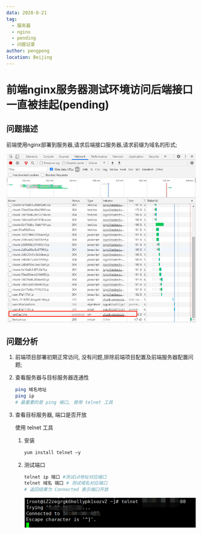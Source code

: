 ```yaml
---
data: 2020-8-21
tag:
  - 服务器
  - nginx
  - pending
  - 问题记录
author: pengpeng
location: Beijing
---
```


# 前端nginx服务器测试环境访问后端接口一直被挂起(pending)

## 问题描述

前端使用nginx部署到服务器,请求后端接口服务器,请求前缀为域名的形式;

![图例](./../.vuepress/public/202008/interface-pending.jpg)

## 问题分析

1. 前端项目部署初期正常访问, 没有问题,排除前端项目配置及前端服务器配置问题;

2. 查看服务器与目标服务器连通性

   ```bash
   ping 域名地址
   ping ip
   # 最重要的是 ping 端口, 使用 telnet 工具
   ```

3. 查看目标服务器, 端口是否开放

   使用 telnet 工具

   1. 安装

      ```bash
      yum install telnet –y
      ```

   2. 测试端口

      ```bash
      telnet ip 端口 #测试id地址对应端口
      telnet 域名 端口 # 测试域名对应端口
      # 返回结果为 Connected 表示端口开放
      ```

      ![图例](./../.vuepress/public/202008/telnet-ip-port.jpg)
   
      
      
      
      
      
   
   



